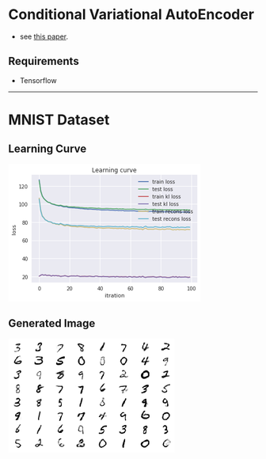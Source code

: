 # Conditional Variational AutoEncoder 

- see [this paper](https://arxiv.org/abs/1606.05908).

## Requirements
- Tensorflow
---
# MNIST Dataset
## Learning Curve
![learning curve](https://github.com/s-iwazaki/cvae/blob/master/image/lr_curve.png)
## Generated Image
![generated image](https://github.com/s-iwazaki/cvae/blob/master/image/gen_img.png)